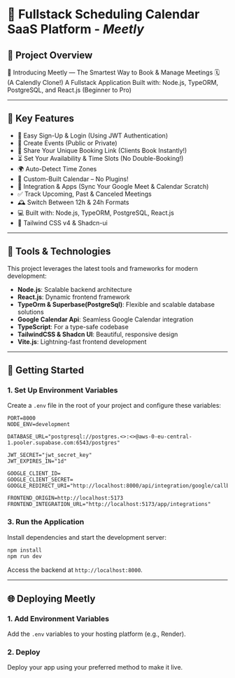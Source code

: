 # 🌟 Fullstack Scheduling Calendar SaaS Platform - _Meetly_


## 📌 Project Overview

🌟 Introducing Meetly — The Smartest Way to Book & Manage Meetings 🗓️ (A Calendly Clone!)
A Fullstack Application Built with: Node.js, TypeORM, PostgreSQL, and React.js (Beginner to Pro)

---

## 🌟 Key Features

- 🔑 Easy Sign-Up & Login (Using JWT Authentication)
- 📅 Create Events (Public or Private)
- 🔗 Share Your Unique Booking Link (Clients Book Instantly!)
- ⏳ Set Your Availability & Time Slots (No Double-Booking!)
- 🌍 Auto-Detect Time Zones
- 📆 Custom-Built Calendar – No Plugins!
- 🔄 Integration & Apps (Sync Your Google Meet & Calendar Scratch)
- ✅ Track Upcoming, Past & Canceled Meetings
- 🕰️ Switch Between 12h & 24h Formats
- 💻 Built with: Node.js, TypeORM, PostgreSQL, React.js
- 🎨 Tailwind CSS v4 & Shadcn-ui

---

## 🚀 Tools & Technologies

This project leverages the latest tools and frameworks for modern development:

- **Node.js**: Scalable backend architecture
- **React.js**: Dynamic frontend framework
- **TypeOrm & Superbase(PostgreSql)**: Flexible and scalable database solutions
- **Google Calendar Api**: Seamless Google Calendar integration
- **TypeScript**: For a type-safe codebase
- **TailwindCSS & Shadcn UI**: Beautiful, responsive design
- **Vite.js**: Lightning-fast frontend development

---

## 🔄 Getting Started

### 1. Set Up Environment Variables

Create a `.env` file in the root of your project and configure these variables:

```plaintext
PORT=8000
NODE_ENV=development

DATABASE_URL="postgresql://postgres.<>:<>@aws-0-eu-central-1.pooler.supabase.com:6543/postgres"

JWT_SECRET="jwt_secret_key"
JWT_EXPIRES_IN="1d"

GOOGLE_CLIENT_ID=
GOOGLE_CLIENT_SECRET=
GOOGLE_REDIRECT_URI="http://localhost:8000/api/integration/google/callback"

FRONTEND_ORIGIN=http://localhost:5173
FRONTEND_INTEGRATION_URL="http://localhost:5173/app/integrations"
```

### 3. Run the Application

Install dependencies and start the development server:

```bash
npm install
npm run dev
```

Access the backend at `http://localhost:8000`.

---

## 🌐 Deploying Meetly

### 1. Add Environment Variables

Add the `.env` variables to your hosting platform (e.g., Render).

### 2. Deploy

Deploy your app using your preferred method to make it live.

